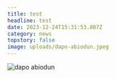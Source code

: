 ```yaml
---
title: test
headline: test
date: 2023-12-24T15:31:53.807Z
category: news
topstory: false
image: uploads/dapo-abiodun.jpeg
---
```



![dapo abiodun](uploads/dapo-abiodun.jpeg "dapo aboidun")